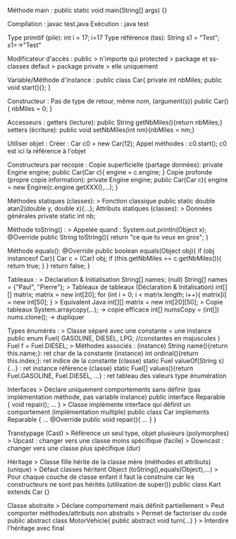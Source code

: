 Méthode main :
    public static void main(String[] args) {}

Compilation :
    javac test.java
Exécution :
    java test

Type primitif (pile):
    int i = 17; i=17
Type référence (tas):
    String s1 = "Test"; s1=->"Test"

Modificateur d'accès :
    public > n'importe qui
    protected > package et ss-classes
    defaut > package
    private > elle uniquement

Variable/Méthode d'instance :
    public class Car{
        private int nbMiles;
        public void start(){};
    }

Constructeur :
    Pas de type de retour, même nom, (argument(s))
    public Car(){
        nbMiles = 0;
    }

Accesseurs :
    getters (lecture):
        public String getNbMiles(){return nbMiles;}
    setters (écriture):
        public void setNbMiles(int nm){nbMiles = nm;}

Utiliser objet :
    Créer : 
        Car c0 = new Car(12);
    Appel méthodes :
        c0.start();
    c0 est ici la référence à l'objet

Constructeurs par recopie :
    Copie superficielle (partage données):
        private Engine engine;
        public Car(Car c){
            engine = c.engine;
        }
    Copie profonde (propre copie information):
        private Engine engine;
        public Car(Car c){
            engine = new Engine(c.engine.getXXX(),...);
        }

Méthodes statiques (classes): 
    > Fonction classique
    public static double atan2(double y, double x){...};
Attributs statiques (classes):
    > Données générales
    private static int nb;

Méthode toString() :
    > Appelée quand : System.out.println(Object x);
    @Override
    public String toString(){
        return "ce que tu veux en gros";
    }

Méthode equals():
    @Override
    public boolean equals(Object obj){
        if (obj instanceof Car){
            Car c = (Car) obj;
            if (this.getNbMiles == c.getNbMiles()){
                return true;
            }
        }
        return false;
    }

Tableaux :
    > Déclaration & Initialisation
        String[] names; (null)
        String[] names = {"Paul", "Pierre"};
    > Tableaux de tableaux (Déclaration & Initalisation)
        int[][] matrix;
        matrix = new int[20];
        for (int i = 0; i < matrix.length; i++){
            matrix[i] = new int[50];
        }
    > Equivalent Java 
        int[][] matrix = new int[20][50];
    > Copie tableaux 
        System.arraycopy(...); -> copie efficace
        int[] numsCopy = (int[]) nums.clone(); -> dupliquer 

Types énumérés :
    > Classe séparé avec une constante = une instance
        public enum Fuel{
            GASOLINE, DIESEL, LPG; //constantes en majuscules
        }
        Fuel f = Fuel.DIESEL;
    > Méthodes associés :
        (instance) String name(){return this.name;}: ret char de la constante 
        (instance) int ordinal(){return this.index;}: ret indice de la constante 
        (classe) static Fuel valueOf(String s){...} : ret instance référence 
        (classe) static Fuel[] values(){return Fuel.GASOLINE, Fuel.DIESEL, ...} : ret tableau des valeurs type énumération 

Interfaces
    > Déclare uniquement comportements sans définir (pas implémentation méthode, pas variable instance)
        public interface Reparable {
                void repair();
                ...
            }
    > Classe implémente interface qui définit un comportement (implémentation multiple)
        public class Car implements Reparable {
            ...
            @Override
            public void repair(){
                ...
            }
        }
    
Transtypage (Cast)
    > Référence un seul type, objet plusieurs (polymorphes)
    > Upcast : changer vers une classe moins spécifique (facile)
    > Downcast : changer vers une classe plus spécifique (dur)

Héritage
    > Classe fille hérite de la classe mère (méthodes et attributs) (unique)
    > Défaut classes héritent Object (toString(),equals(Object),...)
    > Pour chaque couche de classe enfant il faut la construire car les constructeurs ne sont pas hérités (utilisation de super())
    public class Kart extends Car {}

Classe abstraite
    > Déclare comportement mais définit partiellement
    > Peut comporter méthodes/attributs non abstraits
    > Permet de factoriser du code
        public abstract class MotorVehicle{
            public abstract void turn(...)
        }
    > Interdire l'héritage avec final